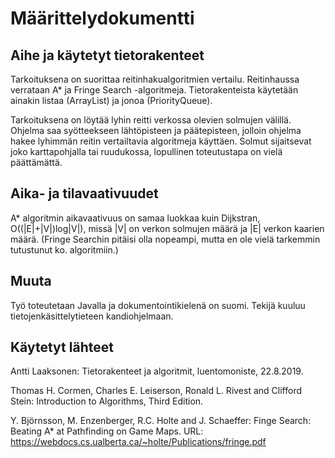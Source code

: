 # Määrittelydokumentti

## Aihe ja käytetyt tietorakenteet
Tarkoituksena on suorittaa reitinhakualgoritmien vertailu. Reitinhaussa 
verrataan A* ja Fringe Search -algoritmeja. Tietorakenteista käytetään 
ainakin listaa (ArrayList) ja jonoa (PriorityQueue).

Tarkoituksena on löytää lyhin reitti verkossa olevien solmujen välillä. 
Ohjelma saa syötteekseen lähtöpisteen ja päätepisteen, jolloin ohjelma hakee lyhimmän reitin vertailtavia algoritmeja käyttäen. Solmut sijaitsevat joko karttapohjalla tai ruudukossa, lopullinen toteutustapa on vielä päättämättä.

## Aika- ja tilavaativuudet
A* algoritmin aikavaativuus on samaa luokkaa kuin Dijkstran, O((|E|+|V|)log|V|), missä |V| on verkon solmujen määrä ja |E| verkon kaarien määrä. (Fringe Searchin pitäisi olla nopeampi, mutta en ole vielä tarkemmin tutustunut ko. algoritmiin.)

## Muuta
Työ toteutetaan Javalla ja dokumentointikielenä on suomi. Tekijä kuuluu tietojenkäsittelytieteen kandiohjelmaan.

## Käytetyt lähteet
Antti Laaksonen: Tietorakenteet ja algoritmit, luentomoniste, 22.8.2019. 

Thomas H. Cormen, Charles E. Leiserson, Ronald L. Rivest and Clifford Stein: Introduction to Algorithms, Third Edition.

Y. Björnsson, M. Enzenberger, R.C. Holte and J. Schaeffer: Finge Search: Beating A* at Pathfinding on Game Maps. URL: https://webdocs.cs.ualberta.ca/~holte/Publications/fringe.pdf
